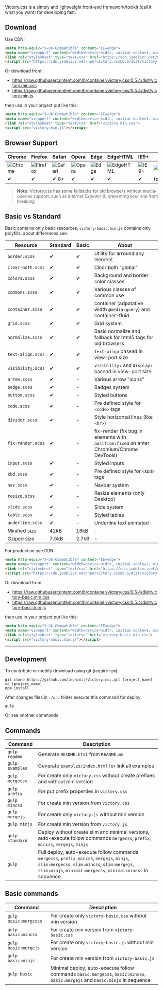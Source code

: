 Victory.css is a simply and lightweight front-end framework/toolkit (call it what you want) for developing fast.

## Download

Use CDN:

```html
<meta http-equiv="X-UA-Compatible" content="IE=edge">
<meta name="viewport" content="width=device-width, initial-scale=1, minimum-scale=1, shrink-to-fit=no">
<link rel="stylesheet" type="text/css" href="https://cdn.jsdelivr.net/npm/victory.css@0.5/dist/victory.min.css">
<script src="https://cdn.jsdelivr.net/npm/victory.css@0.5/dist/victory.min.js></script>
```

Or download from:

- https://raw.githubusercontent.com/brcontainer/victory.css/0.5.4/dist/victory.min.css
- https://raw.githubusercontent.com/brcontainer/victory.css/0.5.4/dist/victory.min.js

then use in your project put like this:

```html
<meta http-equiv="X-UA-Compatible" content="IE=edge">
<meta name="viewport" content="width=device-width, initial-scale=1, minimum-scale=1, shrink-to-fit=no">
<link rel="stylesheet" type="text/css" href="victory.min.css">
<script src="victory.min.js"></script>
```

## Browser Support

Chrome | Firefox | Safari | Opera | Edge | EdgeHTML | IE9+ | IE8
--- | --- | --- | --- | --- | --- | --- | ---
![Chrome][1] | ![Firefox][2] | ![Safari][3] | ![Opera][4] | ![Edge][5] | ![EdgeHTML][6] | ![IE9+][7] | ![IE8][8]
✔ | ✔ | ✔ 8+ | ✔ | ✔ | ✔ | ✔ | (partial)

> **Note:** Victory.css has some fallbacks for old browsers without media-queries support, such as *Internet Explorer 8*, preventing your site from breaking

## Basic vs Standard

Basic contains only basic resources, `victory-basic.min.js` contains only polyfills, about differences see:

Resource | Standard | Basic | About
--- | --- | --- | ---
`border.scss` | ✔ | ✔ | Utility for arround any element
`clear-both.scss` | ✔ | ✔ | Clear both "global"
`colors.scss` | ✔ | ✔ | Background and border color classes
`commons.scss` | ✔ | ✔ | Various classes of common use
`container.scss` | ✔ | ✔ | container (adpatative width `@media-query`) and container-fluid
`grid.scss` | ✔ | ✔ | Grid system
`normalize.scss` | ✔ | ✔ | Basic normalize and fallback for html5 tags for old browsers
`text-align.scss` | ✔ | ✔ | `text-align` basead in view-port size
`visibility.scss` | ✔ | ✔ | `visibility:` and `display:` basead in view-port size
`arrow.scss` | ✔ | - | Various arrow "icons"
`badge.scss` | ✔ | - | Badges system
`button.scss` | ✔ | - | Styled buttons
`code.scss` | ✔ | - | Pre defined style for `<code>` tags
`divider.scss` | ✔ | - | Style horizontal lines (like `<hr>`)
`fix-render.scss` | ✔ | - | fix-render (fix bug in elements with `position:fixed` on enter Chromium/Chrome DevTools)
`input.scss` | ✔ | - | Styled inputs
`kbd.scss` | ✔ | - | Pre defined style for `<kbd>` tags
`nav.scss` | ✔ | - | Navbar system
`resize.scss` | ✔ | - | Resize elements (only Desktop)
`slide.scss` | ✔ | - | Slide system
`table.scss` | ✔ | - | Styled tables
`underline.scss` | ✔ | - | Underline text animated
Minified size  | 42kB | 16kB | -
Gziped size | 7.5kB | 2.7kB | -

For production use CDN:

```html
<meta http-equiv="X-UA-Compatible" content="IE=edge">
<meta name="viewport" content="width=device-width, initial-scale=1, minimum-scale=1, shrink-to-fit=no">
<link rel="stylesheet" type="text/css" href="https://cdn.jsdelivr.net/npm/victory.css@0.5/dist/victory-basic.min.css">
<script src="https://cdn.jsdelivr.net/npm/victory.css@0.5/dist/victory-basic.min.js"></script>
```

Or download from:

- https://raw.githubusercontent.com/brcontainer/victory.css/0.5.4/dist/victory-basic.min.css
- https://raw.githubusercontent.com/brcontainer/victory.css/0.5.4/dist/victory-basic.min.js

then use in your project put like this:

```html
<meta http-equiv="X-UA-Compatible" content="IE=edge">
<meta name="viewport" content="width=device-width, initial-scale=1, minimum-scale=1, shrink-to-fit=no">
<link rel="stylesheet" type="text/css" href="victory-basic.min.css">
<script src="victory-basic.min.js"></script>
```

---

## Development

To contribute or modify download using git (require `npm`):

```
git clone https://github.com/inphinit/Victory.css.git [project_name]
cd [project_name]
npm install
```

After changes files in `./src` folder execute this command for deploy:

```
gulp
```

Or see another commands

## Commands

Command | Description
---|---
`gulp readme` | Generate `README.html` from `README.md`
`gulp examples` | Generate `examples/index.html` for link all examples
`gulp mergecss` | For create only `victory.css` without create prefixes and without min version
`gulp prefix` | For put prefix properties in `victory.css`
`gulp mincss` | For create min version from `victory.css`
`gulp mergejs` | For create only `victory.js` without min version
`gulp minjs` | For create min version from `victory.js`
`gulp standard` | Deploy without create slim and minimal versions, auto-execute follow commands `mergecss`, `prefix`, `mincss`, `mergejs`, `minjs`
`gulp` | Full deploy, auto-execute follow commands `mergecss`, `prefix`, `mincss`, `mergejs`, `minjs`, `slim:mergecss`, `slim:mincss`, `slim:mergejs`, `slim:minjs`, `minimal:mergecss`, `minimal:mincss` in sequence

## Basic commands

Command | Description
---|---
`gulp basic:mergecss` | For create only `victory-basic.css` without min version
`gulp basic:mincss` | For create min version from `victory-basic.css`
`gulp basic:mergejs` | For create only `victory-basic.js` without min version
`gulp basic:minjs` | For create min version from `victory-basic.js`
`gulp basic` | Minimal deploy, auto-execute follow commands `basic:mergecss`, `basic:mincss`, `basic:mergejs` and `basic:minjs` in sequence


[1]: https://raw.github.com/alrra/browser-logos/master/src/chrome/chrome_48x48.png
[2]: https://raw.github.com/alrra/browser-logos/master/src/firefox/firefox_48x48.png
[3]: https://raw.github.com/alrra/browser-logos/master/src/safari/safari_48x48.png
[4]: https://raw.github.com/alrra/browser-logos/master/src/opera/opera_48x48.png
[5]: https://raw.github.com/alrra/browser-logos/master/src/edge/edge_48x48.png
[6]: https://raw.github.com/alrra/browser-logos/master/src/archive/edge_12-18/edge_12-18_48x48.png
[7]: https://raw.github.com/alrra/browser-logos/master/src/archive/internet-explorer_9-11/internet-explorer_9-11_48x48.png
[8]: https://raw.github.com/alrra/browser-logos/master/src/archive/internet-explorer_7-8/internet-explorer_7-8_48x48.png
